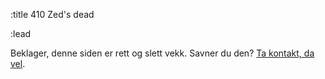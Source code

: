:title 410 Zed's dead

:lead

Beklager, denne siden er rett og slett vekk. Savner du den?
[Ta kontakt, da vel](/kontakt/).
